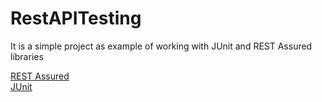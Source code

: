 # RestAPITesting
It is a simple project as example of working with JUnit and REST Assured libraries

<a href="https://code.google.com/p/rest-assured/">REST Assured</a>
<br/>
<a href="http://junit.org/">JUnit</a>
